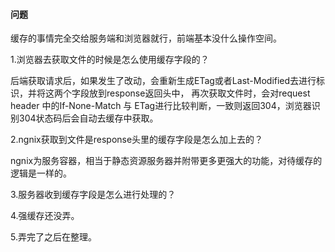 #### 问题


缓存的事情完全交给服务端和浏览器就行，前端基本没什么操作空间。

1.浏览器去获取文件的时候是怎么使用缓存字段的？

后端获取请求后，如果发生了改动，会重新生成ETag或者Last-Modified去进行标识，并将这两个字段放到response返回头中，
再次获取文件时，会对request header 中的If-None-Match 与 ETag进行比较判断，一致则返回304，浏览器识别304状态码后会自动去缓存中获取。

2.ngnix获取到文件是response头里的缓存字段是怎么加上去的？

ngnix为服务容器，相当于静态资源服务器并附带更多更强大的功能，对待缓存的逻辑是一样的。

3.服务器收到缓存字段是怎么进行处理的？

4.强缓存还没弄。

5.弄完了之后在整理。
